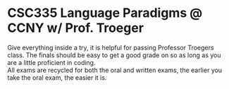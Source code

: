 # CSC335 Language Paradigms @ CCNY w/ Prof. Troeger
Give everything inside a try, it is helpful for passing Professor Troegers class. The finals should be easy to get a good grade on so as long as you are a little proficient in coding. 
</br>
All exams are recycled for both the oral and written exams, the earlier you take the oral exam, the easier it is.
